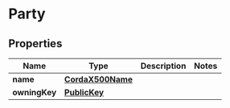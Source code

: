

# Party


## Properties

| Name | Type | Description | Notes |
|------------ | ------------- | ------------- | -------------|
|**name** | [**CordaX500Name**](CordaX500Name.md) |  |  |
|**owningKey** | [**PublicKey**](PublicKey.md) |  |  |



